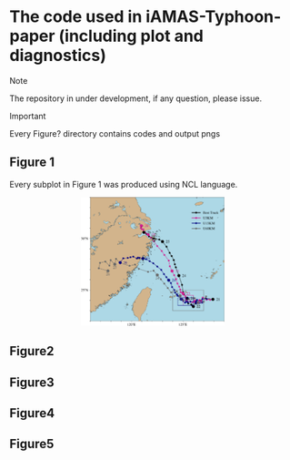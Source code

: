 # The code used in iAMAS-Typhoon-paper (including plot and diagnostics)
>[!NOTE]
> The repository in under development, if any question, please issue.

>[!IMPORTANT]
> Every Figure? directory contains codes and output pngs

## Figure 1
Every subplot in Figure 1 was produced using NCL language.
<div style="text-align: center;">
  <img src="Figure1/Figure1a.png" alt="Figure1a" style="width: 50%; height: auto;">
</div>


## Figure2

## Figure3

## Figure4

## Figure5



